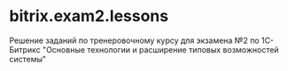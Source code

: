 # bitrix.exam2.lessons
Решение заданий по тренеровочному курсу для экзамена №2 по 1С-Битрикс "Основные технологии и расширение типовых возможностей системы"
